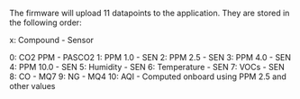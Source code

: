 


The firmware will upload 11 datapoints to the application. They are stored in the following order:

x: Compound - Sensor

0: CO2 PPM - PASCO2
1: PPM 1.0 - SEN 
2: PPM 2.5 - SEN
3: PPM 4.0 - SEN
4: PPM 10.0 - SEN
5: Humidity - SEN
6: Temperature - SEN
7: VOCs - SEN
8: CO - MQ7
9: NG - MQ4
10: AQI - Computed onboard using PPM 2.5 and other values